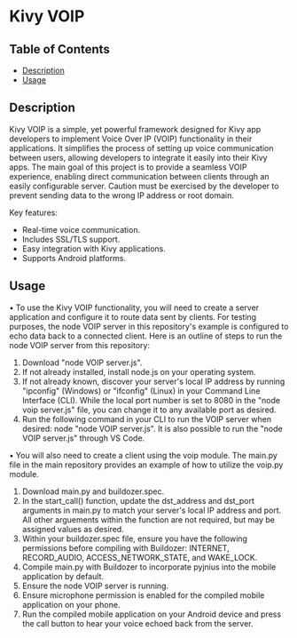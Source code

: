 # Kivy VOIP

## Table of Contents

- [Description](#description)
- [Usage](#usage)

## Description

Kivy VOIP is a simple, yet powerful framework designed for Kivy app developers to implement Voice Over IP (VOIP) functionality in their applications.
It simplifies the process of setting up voice communication between users, allowing developers to integrate it easily into their Kivy apps.
The main goal of this project is to provide a seamless VOIP experience, enabling direct communication between clients through an easily configurable server.
Caution must be exercised by the developer to prevent sending data to the wrong IP address or root domain.

Key features:
- Real-time voice communication.
- Includes SSL/TLS support.
- Easy integration with Kivy applications.
- Supports Android platforms.

## Usage

• To use the Kivy VOIP functionality, you will need to create a server application and configure it to route data sent by clients.
For testing purposes, the node VOIP server in this repository's example is configured to echo data back to a connected client.
Here is an outline of steps to run the node VOIP server from this repository:
1. Download "node VOIP server.js".
2. If not already installed, install node.js on your operating system.
3. If not already known, discover your server's local IP address by running "ipconfig" (Windows) or "ifconfig" (Linux) in your Command Line Interface (CLI).
   While the local port number is set to 8080 in the "node voip server.js" file, you can change it to any available port as desired.
4. Run the following command in your CLI to run the VOIP server when desired: node "node VOIP server.js". It is also possible to run the "node VOIP server.js"
   through VS Code.

• You will also need to create a client using the voip module. The main.py file in the main repository provides an example of how to utilize the voip.py module.
1. Download main.py and buildozer.spec.
2. In the start_call() function, update the dst_address and dst_port arguments in main.py to match your server's local IP address and port.
   All other arguements within the function are not required, but may be assigned values as desired.
3. Within your buildozer.spec file, ensure you have the following permissions before compiling with Buildozer:
   INTERNET, RECORD_AUDIO, ACCESS_NETWORK_STATE, and WAKE_LOCK.
4. Compile main.py with Buildozer to incorporate pyjnius into the mobile application by default.
5. Ensure the node VOIP server is running.
6. Ensure microphone permission is enabled for the compiled mobile application on your phone.
7. Run the compiled mobile application on your Android device and press the call button to hear your voice echoed back from the server.
